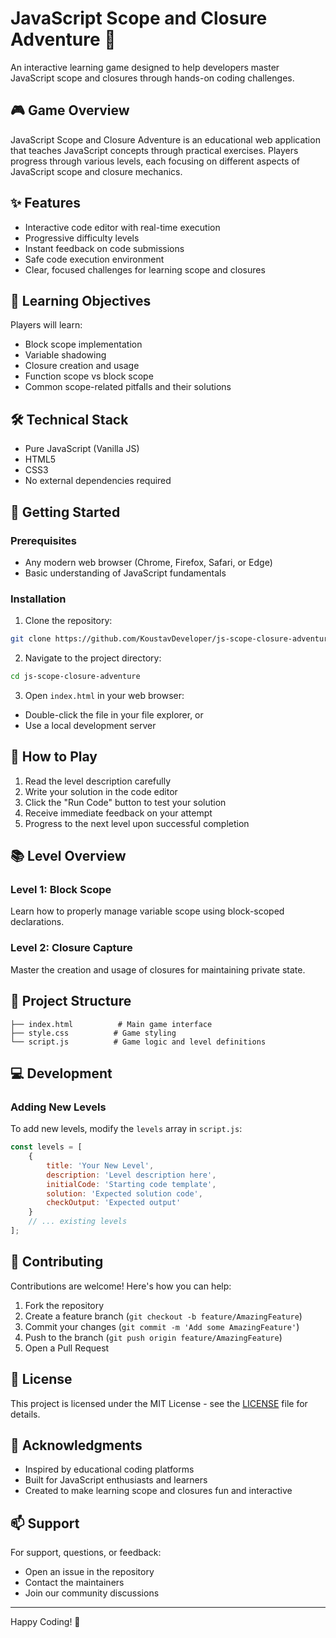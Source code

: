 # JavaScript Scope and Closure Adventure 🚀

An interactive learning game designed to help developers master JavaScript scope and closures through hands-on coding challenges.

## 🎮 Game Overview

JavaScript Scope and Closure Adventure is an educational web application that teaches JavaScript concepts through practical exercises. Players progress through various levels, each focusing on different aspects of JavaScript scope and closure mechanics.

## ✨ Features

- Interactive code editor with real-time execution
- Progressive difficulty levels
- Instant feedback on code submissions
- Safe code execution environment
- Clear, focused challenges for learning scope and closures

## 🎯 Learning Objectives

Players will learn:
- Block scope implementation
- Variable shadowing
- Closure creation and usage
- Function scope vs block scope
- Common scope-related pitfalls and their solutions

## 🛠️ Technical Stack

- Pure JavaScript (Vanilla JS)
- HTML5
- CSS3
- No external dependencies required

## 🚀 Getting Started

### Prerequisites
- Any modern web browser (Chrome, Firefox, Safari, or Edge)
- Basic understanding of JavaScript fundamentals

### Installation

1. Clone the repository:
```bash
git clone https://github.com/KoustavDeveloper/js-scope-closure-adventure.git
```

2. Navigate to the project directory:
```bash
cd js-scope-closure-adventure
```

3. Open `index.html` in your web browser:
- Double-click the file in your file explorer, or
- Use a local development server

## 📖 How to Play

1. Read the level description carefully
2. Write your solution in the code editor
3. Click the "Run Code" button to test your solution
4. Receive immediate feedback on your attempt
5. Progress to the next level upon successful completion

## 📚 Level Overview

### Level 1: Block Scope
Learn how to properly manage variable scope using block-scoped declarations.

### Level 2: Closure Capture
Master the creation and usage of closures for maintaining private state.

## 🔧 Project Structure

```
├── index.html          # Main game interface
├── style.css          # Game styling
└── script.js          # Game logic and level definitions
```

## 💻 Development

### Adding New Levels

To add new levels, modify the `levels` array in `script.js`:

```javascript
const levels = [
    {
        title: 'Your New Level',
        description: 'Level description here',
        initialCode: 'Starting code template',
        solution: 'Expected solution code',
        checkOutput: 'Expected output'
    }
    // ... existing levels
];
```

## 🤝 Contributing

Contributions are welcome! Here's how you can help:

1. Fork the repository
2. Create a feature branch (`git checkout -b feature/AmazingFeature`)
3. Commit your changes (`git commit -m 'Add some AmazingFeature'`)
4. Push to the branch (`git push origin feature/AmazingFeature`)
5. Open a Pull Request

## 📝 License

This project is licensed under the MIT License - see the [LICENSE](LICENSE) file for details.

## 👏 Acknowledgments

- Inspired by educational coding platforms
- Built for JavaScript enthusiasts and learners
- Created to make learning scope and closures fun and interactive

## 📫 Support

For support, questions, or feedback:
- Open an issue in the repository
- Contact the maintainers
- Join our community discussions

---

Happy Coding! 🎉